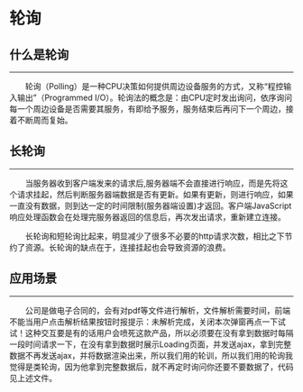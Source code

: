 # 轮询
## 什么是轮询
----
&emsp;&emsp;轮询（Polling）是一种CPU决策如何提供周边设备服务的方式，又称“程控输入输出”（Programmed I/O）。轮询法的概念是：由CPU定时发出询问，依序询问每一个周边设备是否需要其服务，有即给予服务，服务结束后再问下一个周边，接着不断周而复始。 
## 长轮询
----
&emsp;&emsp;当服务器收到客户端发来的请求后,服务器端不会直接进行响应，而是先将这个请求挂起，然后判断服务器端数据是否有更新。如果有更新，则进行响应，如果一直没有数据，则到达一定的时间限制(服务器端设置)才返回。客户端JavaScript响应处理函数会在处理完服务器返回的信息后，再次发出请求，重新建立连接。

&emsp;&emsp;长轮询和短轮询比起来，明显减少了很多不必要的http请求次数，相比之下节约了资源。长轮询的缺点在于，连接挂起也会导致资源的浪费。
## 应用场景
----
&emsp;&emsp;公司是做电子合同的，会有对pdf等文件进行解析，文件解析需要时间，前端不能当用户点击解析结果按钮时报提示：未解析完成，关闭本次弹窗再点一下试试！这种交互要是有的话用户会喷死这款产品，所以必须要在没有拿到数据时每隔一段时间请求一下，在没有拿到数据时展示Loading页面，并发送ajax，拿到完整数据不再发送ajax，并将数据渲染出来，所以我们用的轮训，所以我们用的轮询我觉得是类轮询，因为他拿到完整数据后，就不再定时询问你还要不要数据了，代码见上述文件。
